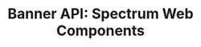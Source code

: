 ---
layout: api.njk
title: 'Banner API: Spectrum Web Components'
displayName: Banner
componentName: banner
componentHeading: sp-banner
tags:
- component-api
---